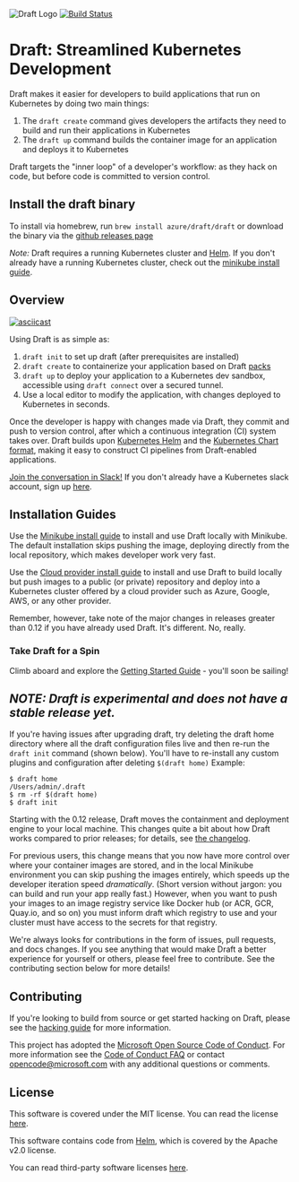 ![Draft Logo](./docs/img/draft-logo.png)
[![Build Status](https://circleci.com/gh/Azure/draft.svg?style=svg)](https://circleci.com/gh/Azure/draft)

# Draft: Streamlined Kubernetes Development
Draft makes it easier for developers to build applications that run on Kubernetes by doing two main things:
1. The `draft create` command gives developers the artifacts they need to build and run their applications in Kubernetes
2. The `draft up` command builds the container image for an application and deploys it to Kubernetes

Draft targets the "inner loop" of a developer's workflow: as they hack on code, but before code is committed to version control.

## Install the draft binary
To install via homebrew, run `brew install azure/draft/draft` or download the binary via the [github releases page](https://github.com/Azure/draft/releases)

_Note:_ Draft requires a running Kubernetes cluster and [Helm](https://github.com/helm/helm/blob/master/README.md#install). If you don't already have a running Kubernetes cluster, check out the [minikube install guide](docs/install-minikube.md).

## Overview

[![asciicast](https://asciinema.org/a/WGVE7JNodpBEOautl105tdc97.png)](https://asciinema.org/a/WGVE7JNodpBEOautl105tdc97)

Using Draft is as simple as:

1. `draft init` to set up draft (after prerequisites are installed)
2. `draft create` to containerize your application based on Draft [packs](docs/reference/dep-003.md)
3. `draft up` to deploy your application to a Kubernetes dev sandbox, accessible using `draft connect` over a secured tunnel.
4. Use a local editor to modify the application, with changes deployed to Kubernetes in seconds.

Once the developer is happy with changes made via Draft, they commit and push to version control, after which a continuous integration (CI) system takes over.  Draft builds upon [Kubernetes Helm][helm] and the [Kubernetes Chart format](https://github.com/kubernetes/helm/blob/master/docs/charts.md), making it easy to construct CI pipelines from Draft-enabled applications.

[Join the conversation in Slack!](https://kubernetes.slack.com/messages/draft-users) If you don't already have a Kubernetes slack account, sign up [here](http://slack.k8s.io/).

## Installation Guides

Use the [Minikube install guide][Installation Guide -- Minikube] to install and use Draft locally with Minikube. The default installation skips pushing the image, deploying directly from the local repository, which makes developer work very fast.

Use the [Cloud provider install guide][Installation Guide -- Cloud] to install and use Draft to build locally but push images to a public (or private) repository and deploy into a Kubernetes cluster offered by a cloud provider such as Azure, Google, AWS, or any other provider.

Remember, however, take note of the major changes in releases greater than 0.12 if you have already used Draft. It's different. No, really.

### Take Draft for a Spin

Climb aboard and explore the [Getting Started Guide][Getting Started] - you'll soon be sailing!

## _NOTE: Draft is experimental and does not have a stable release yet._
If you're having issues after upgrading draft, try deleting the draft home directory where all the draft configuration files live and then re-run the `draft init` command (shown below). You'll have to re-install any custom plugins and configuration after deleting `$(draft home)`
Example:
```console
$ draft home
/Users/admin/.draft
$ rm -rf $(draft home)
$ draft init
```
Starting with the 0.12 release, Draft moves the containment and deployment engine to your local machine. This changes quite a bit about how Draft works compared to prior releases; for details, see [the changelog](CHANGELOG.md).

For previous users, this change means that you now have more control over where your container images are stored, and in the local Minikube environment you can skip pushing the images entirely, which speeds up the developer iteration speed _dramatically_. (Short version without jargon: you can build and run your app really fast.) However, when you want to push your images to an image registry service like Docker hub (or ACR, GCR, Quay.io, and so on) you must inform draft which registry to use and your cluster must have access to the secrets for that registry.

We're always looks for contributions in the form of issues, pull requests, and docs changes. If you see anything that would make Draft a better experience for yourself or others, please feel free to contribute. See the contributing section below for more details!

## Contributing

If you're looking to build from source or get started hacking on Draft, please see the
[hacking guide][hacking] for more information.

This project has adopted the [Microsoft Open Source Code of Conduct](https://opensource.microsoft.com/codeofconduct/). For more information see the [Code of Conduct FAQ](https://opensource.microsoft.com/codeofconduct/faq/) or contact [opencode@microsoft.com](mailto:opencode@microsoft.com) with any additional questions or comments.

## License

This software is covered under the MIT license. You can read the license [here][license].

This software contains code from [Helm][], which is covered by the Apache v2.0 license.

You can read third-party software licenses [here][Third-Party Licenses].


[Installation Guide -- Minikube]: docs/install-minikube.md
[Installation Guide -- Cloud]: docs/install-cloud.md 
[Getting Started]: docs/getting-started.md
[hacking]: docs/contributing/hacking.md
[helm]: https://github.com/kubernetes/helm
[Installing Helm]: https://github.com/kubernetes/helm/blob/master/docs/install.md
[Kubernetes]: https://kubernetes.io/
[license]: LICENSE
[Third-Party Licenses]: NOTICE
